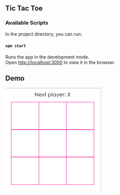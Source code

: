## Tic Tac Toe

### Available Scripts

In the project directory, you can run:

#### `npm start`

Runs the app in the development mode.<br />
Open [http://localhost:3000](http://localhost:3000) to view it in the browser.

## Demo

<img src="./TicTacToe.gif" width=300>
